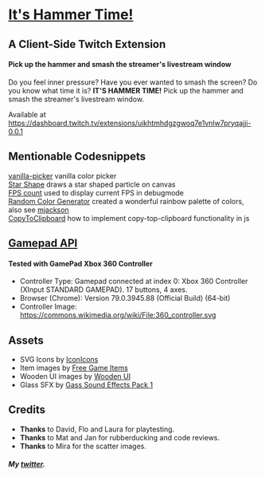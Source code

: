 # [It's Hammer Time!](https://dashboard.twitch.tv/extensions/uikhtmhdgzgwoq7e1vnlw7pryqajji-0.0.1)

## A Client-Side Twitch Extension

#### Pick up the hammer and smash the streamer's livestream window

Do you feel inner pressure? Have you ever wanted to smash the screen? Do you know what time it is? **IT'S HAMMER TIME!**
Pick up the hammer and smash the streamer's livestream window.

Available at https://dashboard.twitch.tv/extensions/uikhtmhdgzgwoq7e1vnlw7pryqajji-0.0.1

## Mentionable Codesnippets

[vanilla-picker](https://vanilla-picker.js.org/) vanilla color picker  
[Star Shape](https://stackoverflow.com/questions/25837158/how-to-draw-a-star-by-using-canvas-html5) draws a star shaped particle on canvas  
[FPS count](https://www.growingwiththeweb.com/2017/12/fast-simple-js-fps-counter.html) used to display current FPS in debugmode  
[Random Color Generator](https://stackoverflow.com/a/7419630) created a wonderful rainbow palette of colors, also see [mjackson](https://gist.github.com/mjackson/5311256)  
[CopyToClipboard](https://stackoverflow.com/questions/400212/how-do-i-copy-to-the-clipboard-in-javascript) how to implement copy-top-clipboard functionality in js

## [Gamepad API](https://developer.mozilla.org/en-US/docs/Web/API/Gamepad_API/Using_the_Gamepad_API)

#### Tested with GamePad Xbox 360 Controller

-   Controller Type: Gamepad connected at index 0: Xbox 360 Controller (XInput STANDARD GAMEPAD). 17 buttons, 4 axes.
-   Browser (Chrome): Version 79.0.3945.88 (Official Build) (64-bit)
-   Controller Image: https://commons.wikimedia.org/wiki/File:360_controller.svg

## Assets

-   SVG Icons by [IconIcons](https://ionicons.com/)
-   Item images by [Free Game Items](https://assetstore.unity.com/packages/2d/environments/free-game-items-131764)
-   Wooden UI images by [Wooden UI](https://assetstore.unity.com/packages/2d/gui/icons/wooden-ui-93545)
-   Glass SFX by [Gass Sound Effects Pack 1](https://assetstore.unity.com/packages/audio/sound-fx/foley/glass-sound-effects-pack-1-106412)

## Credits

-   **Thanks** to David, Flo and Laura for playtesting.
-   **Thanks** to Mat and Jan for rubberducking and code reviews.
-   **Thanks** to Mira for the scatter images.

##### My [twitter](https://twitter.com/p4dd9).
